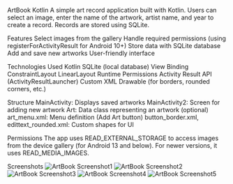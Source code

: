 ArtBook Kotlin
A simple art record application built with Kotlin. Users can select an image, enter the name of the artwork, artist name, and year to create a record. Records are stored using SQLite.

Features
Select images from the gallery
Handle required permissions (using registerForActivityResult for Android 10+)
Store data with SQLite database
Add and save new artworks
User-friendly interface

Technologies Used
Kotlin
SQLite (local database)
View Binding
ConstraintLayout
LinearLayout
Runtime Permissions
Activity Result API (ActivityResultLauncher)
Custom XML Drawable (for borders, rounded corners, etc.)

Structure
MainActivity: Displays saved artworks
MainActivity2: Screen for adding new artwork
Art: Data class representing an artwork (optional)
art_menu.xml: Menu definition (Add Art button)
button_border.xml, edittext_rounded.xml: Custom shapes for UI

Permissions
The app uses READ_EXTERNAL_STORAGE to access images from the device gallery (for Android 13 and below). For newer versions, it uses READ_MEDIA_IMAGES.

Screenshots
![ArtBook Screenshot1](Screenshots/image1.png)
![ArtBook Screenshot2](Screenshots/image2.png)
![ArtBook Screenshot3](Screenshots/image3.png)
![ArtBook Screenshot4](Screenshots/image4.png)
![ArtBook Screenshot5](Screenshots/image5.png)

